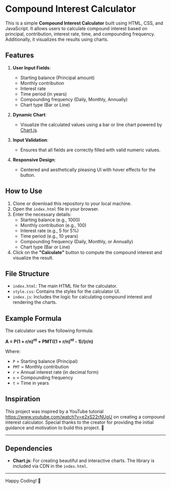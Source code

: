 # Compound Interest Calculator

This is a simple **Compound Interest Calculator** built using HTML, CSS, and JavaScript. It allows users to calculate compound interest based on principal, contribution, interest rate, time, and compounding frequency. Additionally, it visualizes the results using charts.

## Features

1. **User Input Fields**:
   - Starting balance (Principal amount)
   - Monthly contribution
   - Interest rate
   - Time period (in years)
   - Compounding frequency (Daily, Monthly, Annually)
   - Chart type (Bar or Line)

2. **Dynamic Chart**:
   - Visualize the calculated values using a bar or line chart powered by [Chart.js](https://www.chartjs.org/).

3. **Input Validation**:
   - Ensures that all fields are correctly filled with valid numeric values.

4. **Responsive Design**:
   - Centered and aesthetically pleasing UI with hover effects for the button.

## How to Use

1. Clone or download this repository to your local machine.
2. Open the `index.html` file in your browser.
3. Enter the necessary details:
   - Starting balance (e.g., 1000)
   - Monthly contribution (e.g., 100)
   - Interest rate (e.g., 5 for 5%)
   - Time period (e.g., 10 years)
   - Compounding frequency (Daily, Monthly, or Annually)
   - Chart type (Bar or Line)
4. Click on the **"Calculate"** button to compute the compound interest and visualize the result.

## File Structure

- `index.html`: The main HTML file for the calculator.
- `style.css`: Contains the styles for the calculator UI.
- `index.js`: Includes the logic for calculating compound interest and rendering the charts.

## Example Formula

The calculator uses the following formula:

**A = P(1 + r/n)<sup>nt</sup> + PMT((1 + r/n)<sup>nt</sup> - 1)/(r/n)**

Where:
- `P` = Starting balance (Principal)
- `PMT` = Monthly contribution
- `r` = Annual interest rate (in decimal form)
- `n` = Compounding frequency
- `t` = Time in years

## Inspiration

This project was inspired by a YouTube tutorial https://www.youtube.com/watch?v=e2xS22rNUgU on creating a compound interest calculator. Special thanks to the creator for providing the initial guidance and motivation to build this project. 🎥

---

## Dependencies

- **Chart.js**: For creating beautiful and interactive charts. The library is included via CDN in the `index.html`.

---

Happy Coding! 🚀
